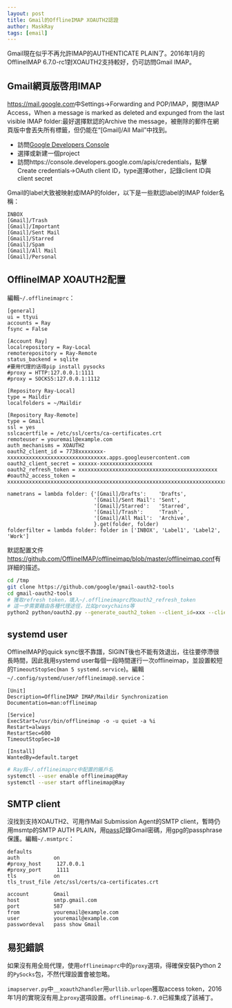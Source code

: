 ```yaml
---
layout: post
title: Gmail的OfflineIMAP XOAUTH2認證
author: MaskRay
tags: [email]
---
```


Gmail現在似乎不再允許IMAP的AUTHENTICATE PLAIN了。2016年1月的OfflineIMAP 6.7.0-rc1對XOAUTH2支持較好，仍可訪問Gmail IMAP。

<!-- more -->

## Gmail網頁版啓用IMAP

<https://mail.google.com>中Settings->Forwarding and POP/IMAP，開啓IMAP Access，When a message is marked as deleted and expunged from the last visible IMAP folder:最好選擇默認的Archive the message，被刪除的郵件在網頁版中會丟失所有標籤，但仍能在“[Gmail]/All Mail”中找到。

- 訪問[Google Developers Console](https://console.developers.google.com/apis/credentials)
- 選擇或新建一個project
- 訪問https://console.developers.google.com/apis/credentials，點擊Create credentials->OAuth client ID，type選擇other，記錄client ID與client secret

Gmail的label大致被映射成IMAP的folder，以下是一些默認label的IMAP folder名稱：
```
INBOX
[Gmail]/Trash
[Gmail]/Important
[Gmail]/Sent Mail
[Gmail]/Starred
[Gmail]/Spam
[Gmail]/All Mail
[Gmail]/Personal
```

## OfflineIMAP XOAUTH2配置

編輯`~/.offlineimaprc`：
```
[general]
ui = ttyui
accounts = Ray
fsync = False

[Account Ray]
localrepository = Ray-Local
remoterepository = Ray-Remote
status_backend = sqlite
#要用代理的话得pip install pysocks
#proxy = HTTP:127.0.0.1:1111
#proxy = SOCKS5:127.0.0.1:1112

[Repository Ray-Local]
type = Maildir
localfolders = ~/Maildir

[Repository Ray-Remote]
type = Gmail
ssl = yes
sslcacertfile = /etc/ssl/certs/ca-certificates.crt
remoteuser = youremail@example.com
auth_mechanisms = XOAUTH2
oauth2_client_id = 7738xxxxxxxx-xxxxxxxxxxxxxxxxxxxxxxxxxxxxxxxx.apps.googleusercontent.com
oauth2_client_secret = xxxxxx-xxxxxxxxxxxxxxxxx
oauth2_refresh_token = xxxxxxxxxxxxxxxxxxxxxxxxxxxxxxxxxxxxxxxxxxxxx
#oauth2_access_token = xxxxxxxxxxxxxxxxxxxxxxxxxxxxxxxxxxxxxxxxxxxxxxxxxxxxxxxxxxxxxxxxxxxxxxxxx

nametrans = lambda folder: {'[Gmail]/Drafts':    'Drafts',
                            '[Gmail]/Sent Mail': 'Sent',
                            '[Gmail]/Starred':   'Starred',
                            '[Gmail]/Trash':     'Trash',
                            '[Gmail]/All Mail':  'Archive',
                            }.get(folder, folder)
folderfilter = lambda folder: folder in ['INBOX', 'Label1', 'Label2', 'Work']
```

默認配置文件<https://github.com/OfflineIMAP/offlineimap/blob/master/offlineimap.conf>有詳細的描述。

```bash
cd /tmp
git clone https://github.com/google/gmail-oauth2-tools
cd gmail-oauth2-tools
# 獲取refresh token，填入~/.offlineimaprc的oauth2_refresh_token
# 這一步需要藉由各種代理途徑，比如proxychains等
python2 python/oauth2.py --generate_oauth2_token --client_id=xxx --client_secret=xxx
```

## systemd user

OfflineIMAP的quick sync很不靠譜，SIGINT後也不能有效退出，往往要停滯很長時間，因此我用systemd user每個一段時間運行一次offlineimap，並設置較短的`TimeoutStopSec`(`man 5 systemd.service`)。編輯`~/.config/systemd/user/offlineimap@.service`：
```
[Unit]
Description=OfflineIMAP IMAP/Maildir Synchronization
Documentation=man:offlineimap

[Service]
ExecStart=/usr/bin/offlineimap -o -u quiet -a %i
Restart=always
RestartSec=600
TimeoutStopSec=10

[Install]
WantedBy=default.target
```

```bash
# Ray爲~/.offlineimaprc中配置的賬戶名
systemctl --user enable offlineimap@Ray
systemctl --user start offlineimap@Ray
```

## SMTP client

沒找到支持XOAUTH2、可用作Mail Submission Agent的SMTP client，暫時仍用msmtp的SMTP AUTH PLAIN，用[pass](https://www.passwordstore.org/)記錄Gmail密碼，用gpg的passphrase保護。編輯`~/.msmtprc`：

```
defaults
auth           on
#proxy_host     127.0.0.1
#proxy_port     1111
tls            on
tls_trust_file /etc/ssl/certs/ca-certificates.crt

account        Gmail
host           smtp.gmail.com
port           587
from           youremail@example.com
user           youremail@example.com
passwordeval   pass show Gmail
```

## 易犯錯誤

如果沒有用全局代理，使用`offlineimaprc`中的`proxy`選項，得確保安裝Python 2的`PySocks`包，不然代理設置會被忽略。

`imapserver.py`中`__xoauth2handler`用`urllib.urlopen`獲取access token，2016年1月的實現沒有用上`proxy`選項設置。`offlineimap-6.7.0`已經集成了該補丁。
